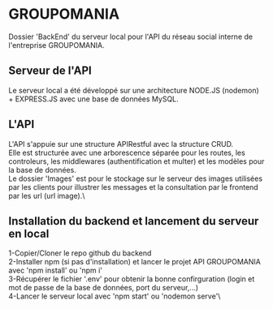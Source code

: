 # GROUPOMANIA
Dossier 'BackEnd' du serveur local pour l'API du réseau social interne de l'entreprise GROUPOMANIA.

## Serveur de l'API
Le serveur local a été développé sur une architecture NODE.JS (nodemon) + EXPRESS.JS avec une base de données MySQL.

## L'API
L'API s'appuie sur une structure APIRestful avec la structure CRUD.\
Elle est structurée avec une arborescence séparée pour les routes, les controleurs, les middlewares (authentification et multer) et les modèles pour la base de données.\
Le dossier 'Images' est pour le stockage sur le serveur des images utilisées par les clients pour illustrer les messages et la consultation par le frontend par les url (url image).\

## Installation du backend et lancement du serveur en local
1-Copier/Cloner le repo github du backend\
2-Installer npm (si pas d'installation) et lancer le projet API GROUPOMANIA avec 'npm install' ou 'npm i'\
3-Récupérer le fichier '.env' pour obtenir la bonne confirguration (login et mot de passe de la base de données, port du serveur,...)\
4-Lancer le serveur local avec 'npm start' ou 'nodemon serve'\